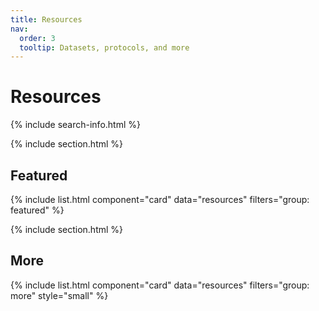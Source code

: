 ```yaml
---
title: Resources
nav:
  order: 3
  tooltip: Datasets, protocols, and more
---
```


# <i class="fas fa-tools"></i>Resources

{% include search-info.html %}

{% include section.html %}

## Featured

{% include list.html component="card" data="resources" filters="group: featured" %}

{% include section.html %}

## More

{% include list.html component="card" data="resources" filters="group: more" style="small" %}
